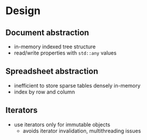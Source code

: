 # Design

## Document abstraction
- in-memory indexed tree structure
- read/write properties with `std::any` values

## Spreadsheet abstraction
- inefficient to store sparse tables densely in-memory
- index by row and column

## Iterators
- use iterators only for immutable objects
  - avoids iterator invalidation, multithreading issues
